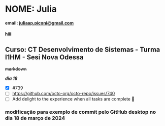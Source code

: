 # NOME: Julia

#### email: juliaap.piconi@gmail.com

#### hiii

## Curso: CT Desenvolvimento de Sistemas - Turma I1HM - Sesi Nova Odessa

~~markdown~~

**_dia 18_**

- [x] #739
- [ ] https://github.com/octo-org/octo-repo/issues/740
- [ ] Add delight to the experience when all tasks are complete :tada:

### modificação para exemplo de commit pelo GitHub desktop no dia 18 de março de 2024
